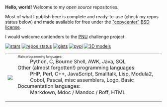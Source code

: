 **Hello, world!** Welcome to my *open source* repositories.

Most of what I publish here is complete and ready-to-use (check my repos status below) and made available for free under the ["copycenter"](http://www.catb.org/jargon/html/C/copycenter.html) [BSD license](https://opensource.org/licenses/BSD-3-Clause).

I would welcome contenders to the [PNU](https://github.com/HubTou/PNU) challenge project.

[![stars](https://img.shields.io/github/stars/HubTou?label=Stars)](https://github.com/HubTou) [![repos status](https://img.shields.io/badge/Go%20to-my%20repos%20status-1abc9c.svg)](https://github.com/users/HubTou/projects/1/views/1) [![gists](https://img.shields.io/badge/Go%20to-my%20gists-1abc9c.svg)](https://gist.github.com/HubTou) [![pypi](https://img.shields.io/badge/Go%20to-my%20Python%20pkg-1abc9c.svg)](https://pypi.org/user/HubTou/) [![3D models](https://img.shields.io/badge/Go%20to-my%203D%20models-1abc9c.svg)](https://cults3d.com/en/users/HubTou/creations)

<table>
<tr>
<td>
<img src="https://github-readme-stats.vercel.app/api/top-langs/?username=HubTou&layout=compact&langs_count=10">
</td>
<td>
<dl>
<dt>
<font size="-4">
Main programming languages:
</font>
</dt>
<dd>
Python, C, Bourne Shell, AWK, Java, SQL
</dd>
<dt>
Other (almost forgotten!) programming languages:
</dt>
<dd>
PHP, Perl, C++, JavaScript, Smalltalk, Lisp, Modula2, Cobol, Pascal, misc assemblers, Logo, Basic
</dd>
<dt>
Documentation languages:
</dt>
<dd>
Markdown, Mdoc / Mandoc / Roff, HTML
</dd>
</dl>
</td>
</tr>
</table>

<!--
![GitHub stats](https://github-readme-stats.vercel.app/api?username=HubTou&show_icons=true&hide_title=true)
![Top Languages](https://github-readme-stats.vercel.app/api/top-langs/?username=HubTou&layout=compact&langs_count=10)
-->
